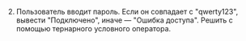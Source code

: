 2. Пользователь вводит пароль. Если он совпадает с "qwerty123", вывести "Подключено", иначе — "Ошибка доступа". Решить с помощью тернарного условного оператора.
